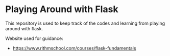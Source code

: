 # Playing Around with Flask
This repository is used to keep track of the codes and learning from playing around with flask.

Website used for guidance:
* https://www.rithmschool.com/courses/flask-fundamentals

